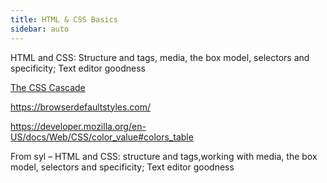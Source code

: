 ```yaml
---
title: HTML & CSS Basics
sidebar: auto
---
```


HTML and CSS: Structure and tags, media, the box model, selectors and specificity; Text editor goodness

[The CSS Cascade](https://wattenberger.com/blog/css-cascade)

https://browserdefaultstyles.com/

https://developer.mozilla.org/en-US/docs/Web/CSS/color_value#colors_table

From syl – HTML and CSS: structure and tags,working with media, the box model, selectors and specificity; Text editor goodness
